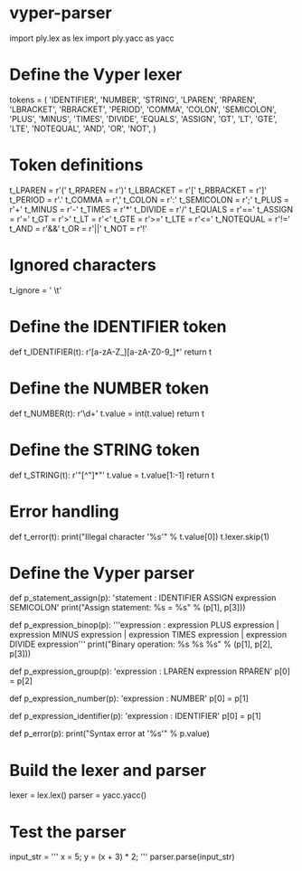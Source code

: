 # vyper-parser

import ply.lex as lex
import ply.yacc as yacc

# Define the Vyper lexer
tokens = (
    'IDENTIFIER',
    'NUMBER',
    'STRING',
    'LPAREN',
    'RPAREN',
    'LBRACKET',
    'RBRACKET',
    'PERIOD',
    'COMMA',
    'COLON',
    'SEMICOLON',
    'PLUS',
    'MINUS',
    'TIMES',
    'DIVIDE',
    'EQUALS',
    'ASSIGN',
    'GT',
    'LT',
    'GTE',
    'LTE',
    'NOTEQUAL',
    'AND',
    'OR',
    'NOT',
)

# Token definitions
t_LPAREN = r'\('
t_RPAREN = r'\)'
t_LBRACKET = r'\['
t_RBRACKET = r'\]'
t_PERIOD = r'\.'
t_COMMA = r','
t_COLON = r':'
t_SEMICOLON = r';'
t_PLUS = r'\+'
t_MINUS = r'-'
t_TIMES = r'\*'
t_DIVIDE = r'/'
t_EQUALS = r'=='
t_ASSIGN = r'='
t_GT = r'>'
t_LT = r'<'
t_GTE = r'>='
t_LTE = r'<='
t_NOTEQUAL = r'!='
t_AND = r'&&'
t_OR = r'\|\|'
t_NOT = r'!'

# Ignored characters
t_ignore = ' \t'

# Define the IDENTIFIER token
def t_IDENTIFIER(t):
    r'[a-zA-Z_][a-zA-Z0-9_]*'
    return t

# Define the NUMBER token
def t_NUMBER(t):
    r'\d+'
    t.value = int(t.value)
    return t

# Define the STRING token
def t_STRING(t):
    r'"[^"]*"'
    t.value = t.value[1:-1]
    return t

# Error handling
def t_error(t):
    print("Illegal character '%s'" % t.value[0])
    t.lexer.skip(1)

# Define the Vyper parser
def p_statement_assign(p):
    'statement : IDENTIFIER ASSIGN expression SEMICOLON'
    print("Assign statement: %s = %s" % (p[1], p[3]))

def p_expression_binop(p):
    '''expression : expression PLUS expression
                  | expression MINUS expression
                  | expression TIMES expression
                  | expression DIVIDE expression'''
    print("Binary operation: %s %s %s" % (p[1], p[2], p[3]))

def p_expression_group(p):
    'expression : LPAREN expression RPAREN'
    p[0] = p[2]

def p_expression_number(p):
    'expression : NUMBER'
    p[0] = p[1]

def p_expression_identifier(p):
    'expression : IDENTIFIER'
    p[0] = p[1]

def p_error(p):
    print("Syntax error at '%s'" % p.value)

# Build the lexer and parser
lexer = lex.lex()
parser = yacc.yacc()

# Test the parser
input_str = '''
x = 5;
y = (x + 3) * 2;
'''
parser.parse(input_str)
